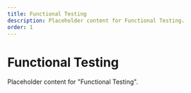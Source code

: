 ```yaml
---
title: Functional Testing
description: Placeholder content for Functional Testing.
order: 1
---
```


# Functional Testing

Placeholder content for "Functional Testing".
